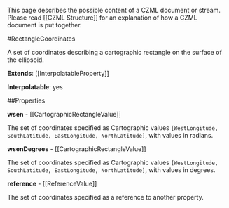 This page describes the possible content of a CZML document or stream.  Please read [[CZML Structure]] for an explanation of how a CZML document is put together.

#RectangleCoordinates

A set of coordinates describing a cartographic rectangle on the surface of the ellipsoid.

**Extends**: [[InterpolatableProperty]]

**Interpolatable**: yes

##Properties

**wsen** - [[CartographicRectangleValue]]

The set of coordinates specified as Cartographic values `[WestLongitude, SouthLatitude, EastLongitude, NorthLatitude]`, with values in radians.


**wsenDegrees** - [[CartographicRectangleValue]]

The set of coordinates specified as Cartographic values `[WestLongitude, SouthLatitude, EastLongitude, NorthLatitude]`, with values in degrees.


**reference** - [[ReferenceValue]]

The set of coordinates specified as a reference to another property.


